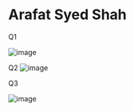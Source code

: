 # Arafat Syed Shah
Q1

![image](https://github.com/arafatsyed/ECE444-F2023-Assignment1/assets/55632837/898a6dcc-bbd1-4f3a-b3c8-bd7717b27ef3)

Q2
![image](https://github.com/arafatsyed/ECE444-F2023-Assignment1/assets/55632837/9c5f57d5-3641-4fbd-9cf4-38802d4c396e)

Q3

![image](https://github.com/arafatsyed/ECE444-F2023-Assignment1/assets/55632837/f72133ac-e9ae-4b76-a169-d803fce66986)
